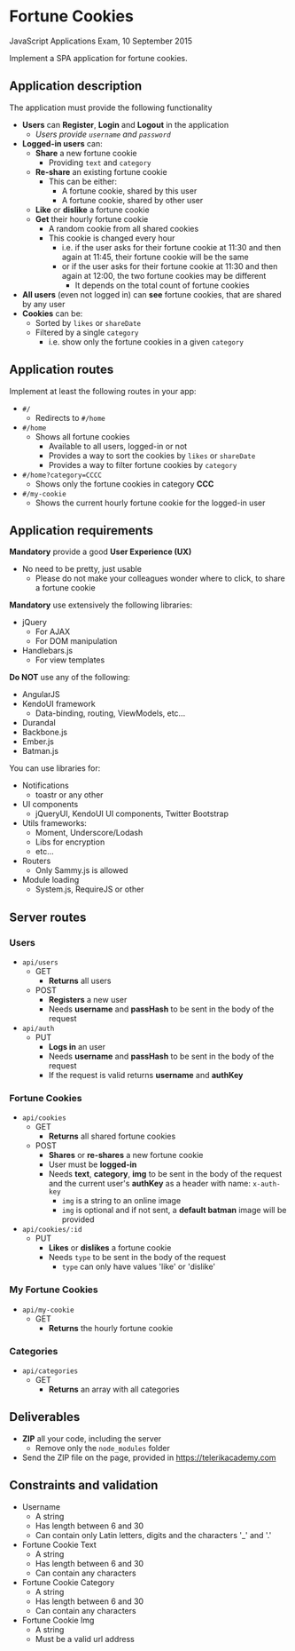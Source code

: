 # Fortune Cookies
JavaScript Applications Exam, 10 September 2015

Implement a SPA application for fortune cookies.

## Application description

The application must provide the following functionality

* **Users** can **Register**, **Login** and **Logout** in the application
	* _Users provide `username`  and `password`_
* **Logged-in users** can:
	* **Share** a new fortune cookie
		* Providing `text` and `category`
	* **Re-share** an existing fortune cookie
		* This can be either:
			* A fortune cookie, shared by this user
			* A fortune cookie, shared by other user
	* **Like** or **dislike** a fortune cookie
	* **Get** their hourly fortune cookie
		* A random cookie from all shared cookies
		* This cookie is changed every hour
			* i.e. if the user asks for their fortune cookie at 11:30 and then again at 11:45, their fortune cookie will be the same
			* or if the user asks for their fortune cookie at 11:30 and then again at 12:00, the two fortune cookies may be different
				* It depends on the total count of fortune cookies
* **All users** (even not logged in) can **see** fortune cookies, that are shared by any user
* **Cookies** can be:
	* Sorted by `likes` or `shareDate`
	* Filtered by a single `category`
		* i.e. show only the fortune cookies in a given `category`

## Application routes

Implement at least the following routes in your app:

* `#/`
  * Redirects to `#/home`
* `#/home`
  * Shows all fortune cookies
    * Available to all users, logged-in or not
    * Provides a way to sort the cookies by `likes` or `shareDate`
    * Provides a way to filter fortune cookies by `category`
* `#/home?category=CCCC`
  * Shows only the fortune cookies in category **CCC**
* `#/my-cookie`
  * Shows the current hourly fortune cookie for the logged-in user


## Application requirements

**Mandatory** provide a good **User Experience (UX)**
  * No need to be pretty, just usable
    * Please do not make your colleagues wonder where to click, to share a fortune cookie

**Mandatory** use extensively the following libraries:

* jQuery
  * For AJAX
  * For DOM manipulation
* Handlebars.js
  * For view templates

**Do NOT** use any of the following:
* AngularJS
* KendoUI framework
  * Data-binding, routing, ViewModels, etc...
* Durandal
* Backbone.js
* Ember.js
* Batman.js

You can use libraries for:
* Notifications
  * toastr or any other
* UI components
  * jQueryUI, KendoUI UI components, Twitter Bootstrap
* Utils frameworks:
  * Moment, Underscore/Lodash
  * Libs for encryption
  * etc...
* Routers
  * Only Sammy.js is allowed
* Module loading
  *	System.js, RequireJS or other

## Server routes

### Users

* `api/users`
  * GET
    * **Returns** all users
  * POST
    * **Registers** a new user
    * Needs **username** and **passHash** to be sent in the body of the request
* `api/auth`
  * PUT
    * **Logs in** an user
    * Needs **username** and **passHash** to be sent in the body of the request
	* If the request is valid returns **username** and **authKey**

### Fortune Cookies

* `api/cookies`
  * GET
    * **Returns** all shared fortune cookies
  * POST
    * **Shares** or **re-shares** a new fortune cookie
	* User must be **logged-in**
    * Needs **text**, **category**, **img** to be sent in the body of the request and the current user's **authKey** as a header with name: `x-auth-key`
      * `img` is a string to an online image
      * `img` is optional and if not sent, a **default batman** image will be provided
* `api/cookies/:id`
  * PUT
    * **Likes** or **dislikes** a fortune cookie
    * Needs `type` to be sent in the body of the request
      * `type` can only have values 'like' or 'dislike'

###	My Fortune Cookies

* `api/my-cookie`
  * GET
    * **Returns** the hourly fortune cookie

###	Categories
*	`api/categories`
	*	GET
		*	**Returns** an array with all categories

## Deliverables

* **ZIP** all your code, including the server
  * Remove only the `node_modules` folder
* Send the ZIP file on the page, provided in https://telerikacademy.com

## Constraints and validation
* Username
  * A string
  * Has length between 6 and 30
  * Can contain only Latin letters, digits and the characters '\_' and '.'
* Fortune Cookie Text
  * A string
  * Has length between 6 and 30
  * Can contain any characters
* Fortune Cookie Category
  * A string
  * Has length between 6 and 30
  * Can contain any characters
* Fortune Cookie Img
  * A string
  * Must be a valid url address
